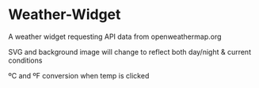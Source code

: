 # Weather-Widget
A weather widget requesting API data from openweathermap.org

SVG and background image will change to reflect both day/night & current conditions

ºC and ºF conversion when temp is clicked
 
